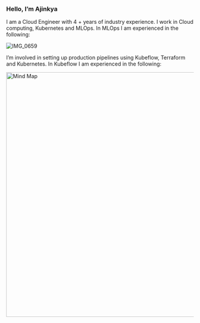 ### Hello, I’m Ajinkya 

I am a Cloud Engineer with 4 + years of industry experience. I work in Cloud computing, Kubernetes and MLOps. In MLOps I am experienced in the following:

![IMG_0659](https://user-images.githubusercontent.com/17012391/163672709-31c832cd-32c0-4742-b38e-807ca265c900.PNG)

I’m involved in setting up production pipelines using Kubeflow, Terraform and Kubernetes. In Kubeflow I am experienced in the following:

<img width="657" alt="Mind Map" src="https://user-images.githubusercontent.com/17012391/164890021-72f7fb37-0a62-47c9-8f53-233ef619136d.png">
